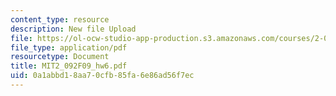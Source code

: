 ```yaml
---
content_type: resource
description: New file Upload
file: https://ol-ocw-studio-app-production.s3.amazonaws.com/courses/2-092-finite-element-analysis-of-solids-and-fluids-i-fall-2009/0a1abbd18aa70cfb85fa6e86ad56f7ec_MIT2_092F09_hw6.pdf
file_type: application/pdf
resourcetype: Document
title: MIT2_092F09_hw6.pdf
uid: 0a1abbd1-8aa7-0cfb-85fa-6e86ad56f7ec
---
```


